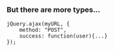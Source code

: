 ### But there are more types...

```
jQuery.ajax(myURL, {
    method: "POST",
    success: function(user){...}
});
```